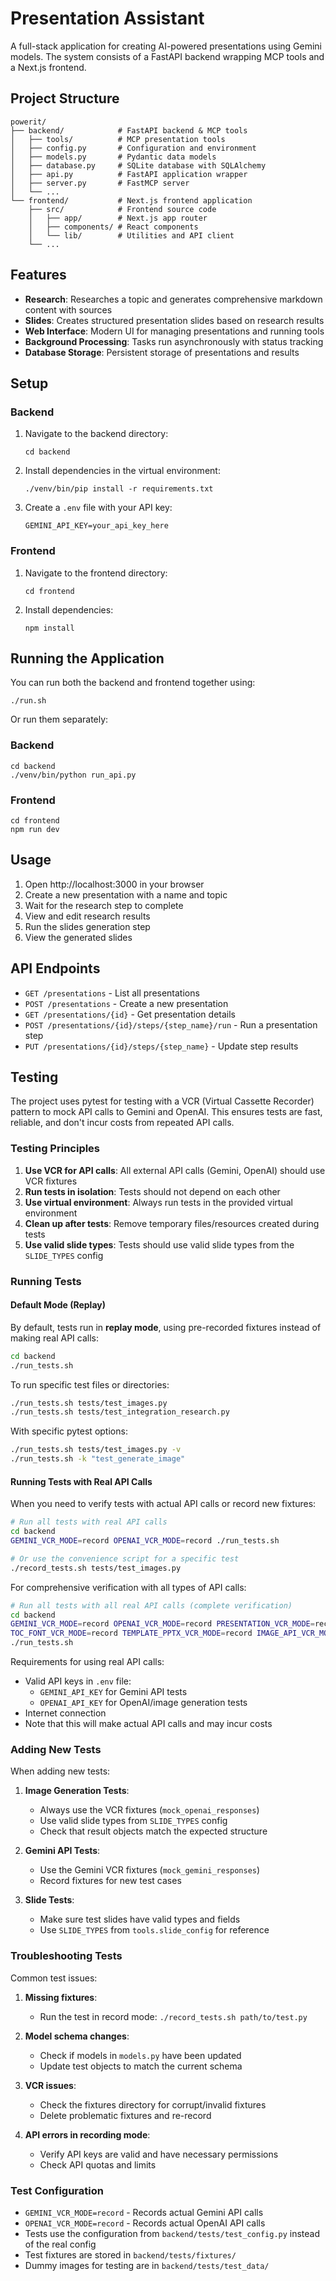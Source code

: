# Presentation Assistant

A full-stack application for creating AI-powered presentations using Gemini models. The system consists of a FastAPI backend wrapping MCP tools and a Next.js frontend.

## Project Structure

```
powerit/
├── backend/            # FastAPI backend & MCP tools
│   ├── tools/          # MCP presentation tools
│   ├── config.py       # Configuration and environment
│   ├── models.py       # Pydantic data models
│   ├── database.py     # SQLite database with SQLAlchemy
│   ├── api.py          # FastAPI application wrapper
│   ├── server.py       # FastMCP server
│   └── ...
└── frontend/           # Next.js frontend application
    ├── src/            # Frontend source code
    │   ├── app/        # Next.js app router
    │   ├── components/ # React components
    │   └── lib/        # Utilities and API client
    └── ...
```

## Features

- **Research**: Researches a topic and generates comprehensive markdown content with sources
- **Slides**: Creates structured presentation slides based on research results
- **Web Interface**: Modern UI for managing presentations and running tools
- **Background Processing**: Tasks run asynchronously with status tracking
- **Database Storage**: Persistent storage of presentations and results

## Setup

### Backend

1. Navigate to the backend directory:
   ```
   cd backend
   ```

2. Install dependencies in the virtual environment:
   ```
   ./venv/bin/pip install -r requirements.txt
   ```

3. Create a `.env` file with your API key:
   ```
   GEMINI_API_KEY=your_api_key_here
   ```

### Frontend

1. Navigate to the frontend directory:
   ```
   cd frontend
   ```

2. Install dependencies:
   ```
   npm install
   ```

## Running the Application

You can run both the backend and frontend together using:

```
./run.sh
```

Or run them separately:

### Backend

```
cd backend
./venv/bin/python run_api.py
```

### Frontend

```
cd frontend
npm run dev
```

## Usage

1. Open http://localhost:3000 in your browser
2. Create a new presentation with a name and topic
3. Wait for the research step to complete
4. View and edit research results
5. Run the slides generation step
6. View the generated slides

## API Endpoints

- `GET /presentations` - List all presentations
- `POST /presentations` - Create a new presentation
- `GET /presentations/{id}` - Get presentation details
- `POST /presentations/{id}/steps/{step_name}/run` - Run a presentation step
- `PUT /presentations/{id}/steps/{step_name}` - Update step results

## Testing

The project uses pytest for testing with a VCR (Virtual Cassette Recorder) pattern to mock API calls to Gemini and OpenAI. This ensures tests are fast, reliable, and don't incur costs from repeated API calls.

### Testing Principles

1. **Use VCR for API calls**: All external API calls (Gemini, OpenAI) should use VCR fixtures
2. **Run tests in isolation**: Tests should not depend on each other
3. **Use virtual environment**: Always run tests in the provided virtual environment
4. **Clean up after tests**: Remove temporary files/resources created during tests
5. **Use valid slide types**: Tests should use valid slide types from the `SLIDE_TYPES` config

### Running Tests

#### Default Mode (Replay)

By default, tests run in **replay mode**, using pre-recorded fixtures instead of making real API calls:

```bash
cd backend
./run_tests.sh
```

To run specific test files or directories:

```bash
./run_tests.sh tests/test_images.py
./run_tests.sh tests/test_integration_research.py
```

With specific pytest options:

```bash
./run_tests.sh tests/test_images.py -v
./run_tests.sh -k "test_generate_image"
```

#### Running Tests with Real API Calls

When you need to verify tests with actual API calls or record new fixtures:

```bash
# Run all tests with real API calls
cd backend
GEMINI_VCR_MODE=record OPENAI_VCR_MODE=record ./run_tests.sh

# Or use the convenience script for a specific test
./record_tests.sh tests/test_images.py
```

For comprehensive verification with all types of API calls:

```bash
# Run all tests with all real API calls (complete verification)
cd backend
GEMINI_VCR_MODE=record OPENAI_VCR_MODE=record PRESENTATION_VCR_MODE=record \
TOC_FONT_VCR_MODE=record TEMPLATE_PPTX_VCR_MODE=record IMAGE_API_VCR_MODE=record \
./run_tests.sh
```

Requirements for using real API calls:
- Valid API keys in `.env` file:
  - `GEMINI_API_KEY` for Gemini API tests
  - `OPENAI_API_KEY` for OpenAI/image generation tests
- Internet connection
- Note that this will make actual API calls and may incur costs

### Adding New Tests

When adding new tests:

1. **Image Generation Tests**:
   - Always use the VCR fixtures (`mock_openai_responses`)
   - Use valid slide types from `SLIDE_TYPES` config
   - Check that result objects match the expected structure

2. **Gemini API Tests**:
   - Use the Gemini VCR fixtures (`mock_gemini_responses`)
   - Record fixtures for new test cases

3. **Slide Tests**:
   - Make sure test slides have valid types and fields
   - Use `SLIDE_TYPES` from `tools.slide_config` for reference

### Troubleshooting Tests

Common test issues:

1. **Missing fixtures**:
   - Run the test in record mode: `./record_tests.sh path/to/test.py`

2. **Model schema changes**:
   - Check if models in `models.py` have been updated
   - Update test objects to match the current schema

3. **VCR issues**:
   - Check the fixtures directory for corrupt/invalid fixtures
   - Delete problematic fixtures and re-record

4. **API errors in recording mode**:
   - Verify API keys are valid and have necessary permissions
   - Check API quotas and limits

### Test Configuration

- `GEMINI_VCR_MODE=record` - Records actual Gemini API calls
- `OPENAI_VCR_MODE=record` - Records actual OpenAI API calls
- Tests use the configuration from `backend/tests/test_config.py` instead of the real config
- Test fixtures are stored in `backend/tests/fixtures/`
- Dummy images for testing are in `backend/tests/test_data/` 